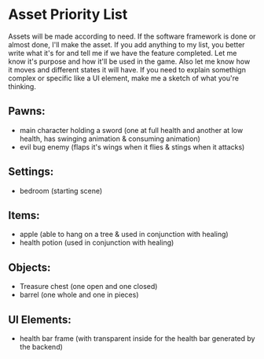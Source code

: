 # Asset Priority List 
Assets will be made according to need. If the software framework is done or almost done, I'll make the asset. 
If you add anything to my list, you better write what it's for and tell me if we have the feature completed. Let me know it's purpose and how it'll be used in the game. Also let me know how it moves and different states it will have. If you need to explain somethign complex or specific like a UI element, make me a sketch of what you're thinking.
## Pawns:
- main character holding a sword (one at full health and another at low health, has swinging animation & consuming animation)
- evil bug enemy (flaps it's wings when it flies & stings when it attacks)

## Settings:
- bedroom (starting scene) 

## Items:
- apple (able to hang on a tree & used in conjunction with healing)
- health potion (used in conjunction with healing)

## Objects:
- Treasure chest (one open and one closed)
- barrel (one whole and one in pieces)

## UI Elements:
- health bar frame (with transparent inside for the health bar generated by the backend)
